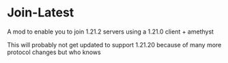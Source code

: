 # Join-Latest
A mod to enable you to join 1.21.2 servers using a 1.21.0 client + amethyst

This will probably not get updated to support 1.21.20 because of many more protocol changes but who knows
